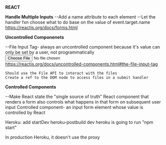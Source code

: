 **REACT** 

**Handle Multiple Inputs**
--Add a name attribute to each element
--Let the handler fxn choose what to do base on the value of event.target.name
    https://reactjs.org/docs/forms.html

**Uncontrolled Componenets** 

--File Input Tag- always an uncontrolled  component because it's value can only be set by a user, not programmatically
    <input type="file" />
    https://reactjs.org/docs/uncontrolled-components.html#the-file-input-tag

    Should use the File API to interact with the files
    Create a ref to the DOM node to access files in a submit handler

**Controlled Components** 

--Make React state the "single source of truth"
    React component that renders a form also controls what happens in that form on subsequent user input
    Controlled component- an input form element whose value is controlled by React 


Heroku:
    add startDev
    heroku-postbuild
    dev 
    heroku is going to run "npm start"

In production Heroku, it doesn't use the proxy